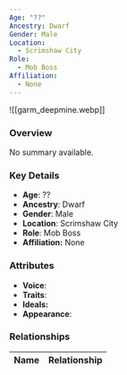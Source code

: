 ```yaml
---
Age: "??"
Ancestry: Dwarf
Gender: Male
Location:
  - Scrimshaw City
Role:
  - Mob Boss
Affiliation:
  - None
---
```


![[garm_deepmine.webp]]

### Overview
No summary available.

### Key Details
- **Age**: ??
- **Ancestry**: Dwarf
- **Gender**: Male
- **Location**: Scrimshaw City
- **Role**: Mob Boss
- **Affiliation:** None

### Attributes
- **Voice**: 
- **Traits**: 
- **Ideals:** 
- **Appearance**:

### Relationships

| Name  | Relationship |
| ----- | ------------ |
